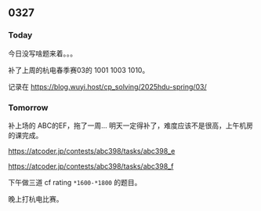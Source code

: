 ## 0327

### Today

今日没写啥题来着。。。

补了上周的杭电春季赛03的 1001 1003 1010。

记录在 https://blog.wuyi.host/cp_solving/2025hdu-spring/03/ 

### Tomorrow

补上场的 ABC的EF，拖了一周... 明天一定得补了，难度应该不是很高，上午机房的课完成。

https://atcoder.jp/contests/abc398/tasks/abc398_e

https://atcoder.jp/contests/abc398/tasks/abc398_f

下午做三道 cf rating `*1600-*1800` 的题目。

晚上打杭电比赛。

